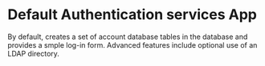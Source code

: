 # Default Authentication services App

By default, creates a set of account database tables in the database and provides a smple log-in form.
Advanced features include optional use of an LDAP directory. 